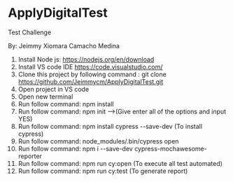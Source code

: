 # ApplyDigitalTest
Test Challenge

By: Jeimmy Xiomara Camacho Medina

1. Install Node js: https://nodejs.org/en/download
2. Install VS code IDE https://code.visualstudio.com/
3. Clone this project by following command : git clone https://github.com/Jeimmycm/ApplyDigitalTest.git
4. Open project in VS code
5. Open new terminal
6. Run follow command: npm install
7. Run follow command: npm init -->(Give enter all of the options and input YES)
8. Run follow command: npm install cypress --save-dev (To install cypress)
9. Run follow command: node_modules/.bin/cypress open
10. Run follow command: npm i --save-dev cypress-mochawesome-reporter
11. Run follow command: npm run cy:open (To execute all test automated)
12. Run follow command: npm run cy:test (To generate report) 

